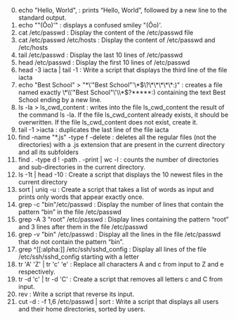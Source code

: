 0. echo "Hello, World", : prints “Hello, World”, followed by a new line to the standard output.
1. echo "\"(Ôo)'" : displays a confused smiley "(Ôo)'.
2. cat /etc/passwd : Display the content of the /etc/passwd file
3. cat /etc/passwd /etc/hosts : Display the content of /etc/passwd and /etc/hosts
4. tail /etc/passwd : Display the last 10 lines of /etc/passwd
5. head /etc/passwd : Display the first 10 lines of /etc/passwd
6. head -3 iacta | tail -1 : Write a script that displays the third line of the file iacta
7. echo "Best School" > "\*\\\'\"Best School\"\'\\\*$\?\*\*\*\*\*:)" :  creates a file named exactly \*\\'"Best School"\'\\*$\?\*\*\*\*\*:) containing the text Best School ending by a new line.
8. ls -la > ls_cwd_content :  writes into the file ls_cwd_content the result of the command ls -la. If the file ls_cwd_content already exists, it should be overwritten. If the file ls_cwd_content does not exist, create it.
9.  tail -1 <iacta>>iacta : duplicates the last line of the file iacta
10. find -name "*.js" -type f -delete : deletes all the regular files (not the directories) with a .js extension that are present in the current directory and all its subfolders
11. find . -type d ! -path . -print | wc -l : counts the number of directories and sub-directories in the current directory.
12. ls -1t | head -10 : Create a script that displays the 10 newest files in the current directory
13. sort | uniq -u : Create a script that takes a list of words as input and prints only words that appear exactly once.
15. grep -c "bin"/etc/passwd : Display the number of lines that contain the pattern “bin” in the file /etc/passwd
16. grep -A 3 "root" /etc/passwd : Display lines containing the pattern “root” and 3 lines after them in the file /etc/passwd
17. grep -v "bin" /etc/passwd : Display all the lines in the file /etc/passwd that do not contain the pattern “bin”.
18. grep ^[[:alpha:]] /etc/ssh/sshd_config : Display all lines of the file /etc/ssh/sshd_config starting with a letter
19. tr 'A' 'Z' | tr 'c' 'e' : Replace all characters A and c from input to Z and e respectively.
20. tr -d 'c' | tr -d 'C' : Create a script that removes all letters c and C from input.
21. rev : Write a script that reverse its input.
22. cut -d : -f 1,6 /etc/passwd | sort : Write a script that displays all users and their home directories, sorted by users.

